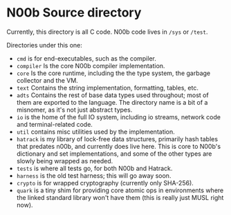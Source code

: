 # N00b Source directory

Currently, this directory is all C code. N00b code lives in `/sys` or
`/test`.

Directories under this one:

- `cmd` is for end-executables, such as the compiler.
- `compiler` Is the core N00b compiler implementation.
- `core` Is the core runtime, including the the type system,
   the garbage collector and the VM.
- `text` Contains the string implementation, formatting, tables, etc.   
- `adts` Contains the rest of base data types used throughout; most of them
   are exported to the language. The directory name is a bit of a misnomer,
   as it's not just abstract types.
- `io` is the home of the full IO system, including io streams, network code
  and terminal-related code.
- `util` contains misc utilities used by the implementation.
- `hatrack` is my library of lock-free data structures, primarily hash
   tables that predates n00b, and currently does live here. This is core
   to N00b's dictionary and set implementations, and some of the other
   types are slowly being wrapped as needed.
- `tests` is where all tests go, for both N00b and Hatrack.
- `harness` is the old test harness; this will go away soon.
- `crypto` is for wrapped cryptography (currently only SHA-256).
- `quark` is a tiny shim for providing core atomic ops in environments
   where the linked standard library won't have them (this is really
   just MUSL right now).
